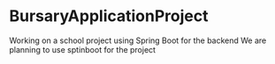 # BursaryApplicationProject
Working on a school project using Spring Boot for the backend
We are planning to use sptinboot for the project

